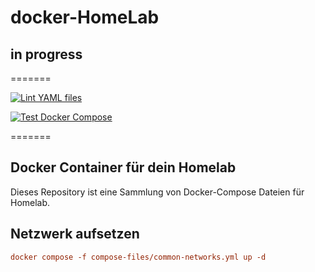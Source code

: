 # docker-HomeLab

## in progress

=======

[![Lint YAML files](https://github.com/preinboth/dockerHomelab/actions/workflows/yamllint.yaml/badge.svg?branch=main)](https://github.com/preinboth/dockerHomelab/actions/workflows/yamllint.yaml)

[![Test Docker Compose](https://github.com/preinboth/dockerHomelab/actions/workflows/docker-test.yml/badge.svg)](https://github.com/preinboth/dockerHomelab/actions/workflows/docker-test.yml)

=======

## Docker Container für dein Homelab

Dieses Repository ist eine Sammlung von Docker-Compose Dateien für Homelab.

## Netzwerk aufsetzen

``` ini
docker compose -f compose-files/common-networks.yml up -d
```
